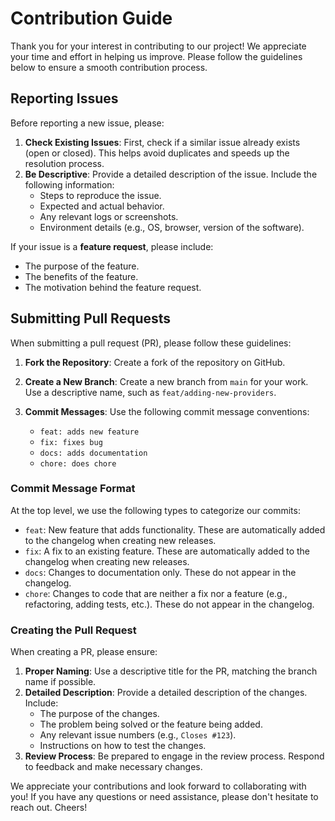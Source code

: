 # Contribution Guide

Thank you for your interest in contributing to our project! We appreciate your time and effort in helping us improve. Please follow the guidelines below to ensure a smooth contribution process.

## Reporting Issues

Before reporting a new issue, please:

1. **Check Existing Issues**: First, check if a similar issue already exists (open or closed). This helps avoid duplicates and speeds up the resolution process.
2. **Be Descriptive**: Provide a detailed description of the issue. Include the following information:
    - Steps to reproduce the issue.
    - Expected and actual behavior.
    - Any relevant logs or screenshots.
    - Environment details (e.g., OS, browser, version of the software).

If your issue is a **feature request**, please include:

- The purpose of the feature.
- The benefits of the feature.
- The motivation behind the feature request.

## Submitting Pull Requests

When submitting a pull request (PR), please follow these guidelines:

1. **Fork the Repository**: Create a fork of the repository on GitHub.
2. **Create a New Branch**: Create a new branch from `main` for your work. Use a descriptive name, such as `feat/adding-new-providers`.
3. **Commit Messages**: Use the following commit message conventions:

    - `feat: adds new feature`
    - `fix: fixes bug`
    - `docs: adds documentation`
    - `chore: does chore`

### Commit Message Format

At the top level, we use the following types to categorize our commits:

- `feat`: New feature that adds functionality. These are automatically added to the changelog when creating new releases.
- `fix`: A fix to an existing feature. These are automatically added to the changelog when creating new releases.
- `docs`: Changes to documentation only. These do not appear in the changelog.
- `chore`: Changes to code that are neither a fix nor a feature (e.g., refactoring, adding tests, etc.). These do not appear in the changelog.


### Creating the Pull Request

When creating a PR, please ensure:

1. **Proper Naming**: Use a descriptive title for the PR, matching the branch name if possible.
2. **Detailed Description**: Provide a detailed description of the changes. Include:
    - The purpose of the changes.
    - The problem being solved or the feature being added.
    - Any relevant issue numbers (e.g., `Closes #123`).
    - Instructions on how to test the changes.
3. **Review Process**: Be prepared to engage in the review process. Respond to feedback and make necessary changes.

We appreciate your contributions and look forward to collaborating with you! If you have any questions or need assistance, please don't hesitate to reach out. Cheers!

